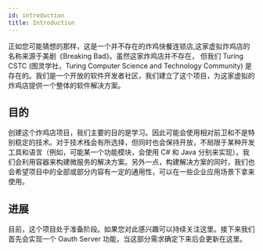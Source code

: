 ```yaml
---
id: introduction
title: Introduction
---
```


正如您可能猜想的那样，这是一个并不存在的炸鸡快餐连锁店,这家虚拟炸鸡店的名称来源于美剧《Breaking Bad》。虽然这家炸鸡店并不存在，
但我们 Turing CSTC (图灵学社，Turing Computer Science and Technology Community) 是存在的。我们是一个开放的软件开发者社区，我们建立了这个项目，为这家虚拟的炸鸡店提供一个整体的软件解决方案。

## 目的

创建这个炸鸡店项目，我们主要的目的是学习。因此可能会使用相对前卫和不是特别稳定的技术。对于技术栈会有所选择，但同时也会保持开放，不局限于某种开发工具和语言（例如，可能某一个功能模块，会使用 C# 和 Java 分别来实现）。我们会利用容器来构建微服务的解决方案。另外一点，构建解决方案的同时，我们也会希望项目中的全部或部分内容有一定的通用性，可以在一些企业应用场景下拿来使用。

## 进展

目前，这个项目处于准备阶段。如果您对此感兴趣可以持续关注这里。接下来我们首先会实现一个 Oauth Server 功能，当这部分需求确定下来后会更新在这里。
